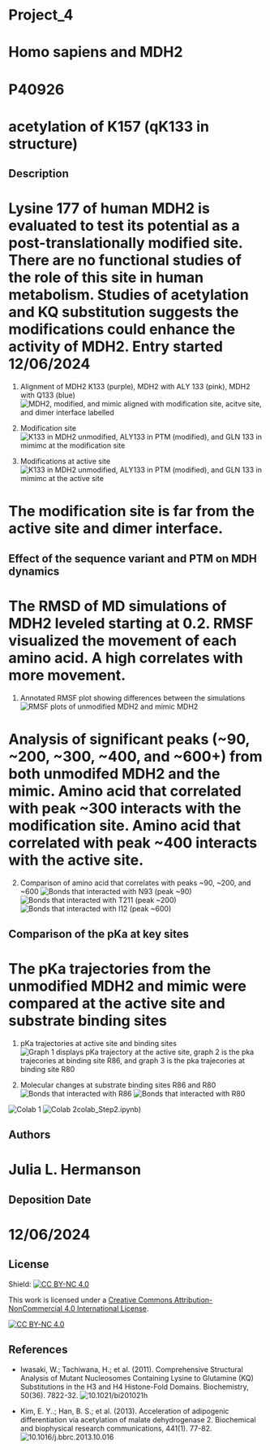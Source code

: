 # Project_4
# Homo sapiens and MDH2
# P40926
# acetylation of K157 (qK133 in structure)


## Description

# Lysine 177 of human MDH2 is evaluated to test its potential as a post-translationally modified site. There are no functional studies of the role of this site in human metabolism. Studies of acetylation and KQ substitution suggests the modifications could enhance the activity of MDH2. Entry started 12/06/2024

1. Alignment of MDH2 K133 (purple), MDH2 with ALY 133 (pink), MDH2 with Q133 (blue)
![MDH2, modified, and mimic aligned with modification site, acitve site, and dimer interface labelled](images/align_annotated.png)

2. Modification site
![K133 in MDH2 unmodified, ALY133 in PTM (modified), and GLN 133 in mimimc at the modification site](images/modification_site.png)

3. Modifications at active site 
![K133 in MDH2 unmodified, ALY133 in PTM (modified), and GLN 133 in mimimc at the active site](images/active_site.png)

# The modification site is far from the active site and dimer interface.

## Effect of the sequence variant and PTM on MDH dynamics

# The RMSD of MD simulations of MDH2 leveled starting at 0.2. RMSF visualized the movement of each amino acid. A high correlates with more movement. 

1. Annotated RMSF plot showing differences between the simulations
![RMSF plots of unmodified MDH2 and mimic MDH2](images/RMSF.png)

# Analysis of significant peaks (~90, ~200, ~300, ~400, and ~600+) from both unmodifed MDH2 and the mimic. Amino acid that correlated with peak ~300 interacts with the modification site. Amino acid that correlated with peak ~400 interacts with the active site. 

2. Comparison of amino acid that correlates with peaks ~90, ~200, and ~600 
![Bonds that interacted with N93 (peak ~90)](images/N93.png)
![Bonds that interacted with T211 (peak ~200)](images/T211.png)
![Bonds that interacted with I12 (peak ~600)](images/I12.png)

## Comparison of the pKa at key sites
# The pKa trajectories from the unmodified MDH2 and mimic were compared at the active site and substrate binding sites

1. pKa trajectories at active site and binding sites
![Graph 1 displays pKa trajectory at the active site, graph 2 is the pka trajecories at binding site R86, and graph 3 is the pka trajecories at binding site R80](images/pka.png)

2. Molecular changes at substrate binding sites R86 and R80
![Bonds that interacted with R86](images/R86.png)
![Bonds that interacted with R80](images/R80.png)

![Colab 1](data/colab_1/MD_simulation_Step1.ipynb)
![Colab 2](data/colab_2/mdanalysis)colab_Step2.ipynb)

## Authors

# Julia L. Hermanson

## Deposition Date
# 12/06/2024

## License

Shield: [![CC BY-NC 4.0][cc-by-nc-shield]][cc-by-nc]

This work is licensed under a
[Creative Commons Attribution-NonCommercial 4.0 International License][cc-by-nc].

[![CC BY-NC 4.0][cc-by-nc-image]][cc-by-nc]

[cc-by-nc]: https://creativecommons.org/licenses/by-nc/4.0/
[cc-by-nc-image]: https://licensebuttons.net/l/by-nc/4.0/88x31.png
[cc-by-nc-shield]: https://img.shields.io/badge/License-CC%20BY--NC%204.0-lightgrey.svg


## References

* Iwasaki, W.; Tachiwana, H.; et al. (2011). Comprehensive Structural Analysis of Mutant Nucleosomes Containing Lysine to Glutamine (KQ) Substitutions in the H3 and H4 Histone-Fold Domains. Biochemistry, 50(36). 7822-32. ![10.1021/bi201021h](https://doi.org/10.1021/bi201021h)

* Kim, E. Y..; Han, B. S.; et al. (2013). Acceleration of adipogenic differentiation via acetylation of malate dehydrogenase 2. Biochemical and biophysical research communications, 441(1). 77-82. ![10.1016/j.bbrc.2013.10.016
](hhtps://doi.org/10.1016/j.bbrc.2013.10.016)
